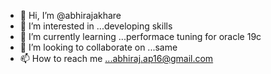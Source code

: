 - 👋 Hi, I’m @abhirajakhare
- 👀 I’m interested in ...developing skills
- 🌱 I’m currently learning ...performace tuning for oracle 19c
- 💞️ I’m looking to collaborate on ...same
- 📫 How to reach me ...abhiraj.ap16@gmail.com

<!---
abhirajakhare/abhirajakhare is a ✨ special ✨ repository because its `README.md` (this file) appears on your GitHub profile.
You can click the Preview link to take a look at your changes.
--->
